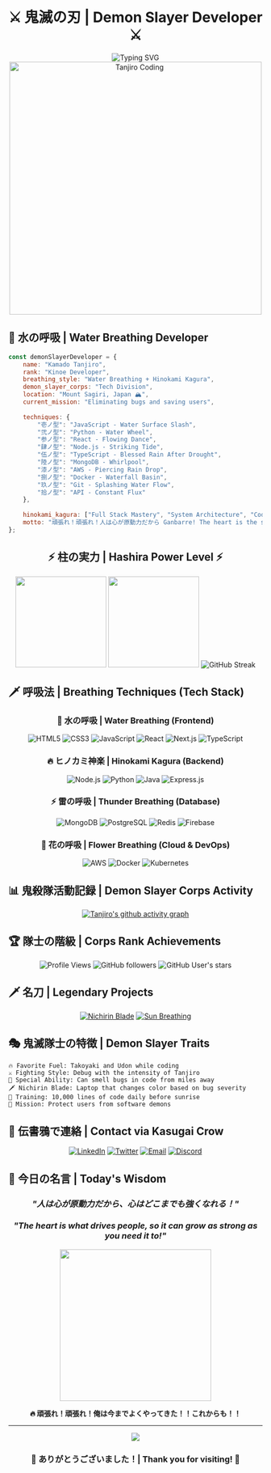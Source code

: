 
<div align="center">
  
# ⚔️ 鬼滅の刃 | Demon Slayer Developer ⚔️

<img src="https://readme-typing-svg.herokuapp.com?font=Fira+Code&size=28&duration=3000&pause=1000&color=FF6B6B&center=true&vCenter=true&width=1000&lines=%E6%B0%B4%E3%81%AE%E5%91%BC%E5%90%B8+%7C+Water+Breathing+Technique;%E5%85%A8%E9%9B%86%E4%B8%AD+%7C+Total+Concentration;Code+Samurai+%7C+Debugging+Hashira;Building+the+Digital+World" alt="Typing SVG" />

<img width="500" src="https://media.tenor.com/Bs2nWaySq8EAAAAC/kimetsu-no-yaiba-tanjiro.gif" alt="Tanjiro Coding"/>

</div>

## 🌊 水の呼吸 | Water Breathing Developer

```javascript
const demonSlayerDeveloper = {
    name: "Kamado Tanjiro",
    rank: "Kinoe Developer",
    breathing_style: "Water Breathing + Hinokami Kagura",
    demon_slayer_corps: "Tech Division",
    location: "Mount Sagiri, Japan 🏔️",
    current_mission: "Eliminating bugs and saving users",
    
    techniques: {
        "壱ノ型": "JavaScript - Water Surface Slash",
        "弐ノ型": "Python - Water Wheel", 
        "参ノ型": "React - Flowing Dance",
        "肆ノ型": "Node.js - Striking Tide",
        "伍ノ型": "TypeScript - Blessed Rain After Drought",
        "陸ノ型": "MongoDB - Whirlpool",
        "漆ノ型": "AWS - Piercing Rain Drop",
        "捌ノ型": "Docker - Waterfall Basin",
        "玖ノ型": "Git - Splashing Water Flow",
        "拾ノ型": "API - Constant Flux"
    },
    
    hinokami_kagura: ["Full Stack Mastery", "System Architecture", "Code Optimization"],
    motto: "頑張れ！頑張れ！人は心が原動力だから Ganbarre! The heart is the source of all strength!"
};
```

<div align="center">

## ⚡ 柱の実力 | Hashira Power Level ⚡

<img height="180em" src="https://github-readme-stats.vercel.app/api?username=yourusername&show_icons=true&hide_border=true&theme=radical&bg_color=0D1117&title_color=FF6B6B&icon_color=FFD93D&text_color=6BCF7F"/>
<img height="180em" src="https://github-readme-stats.vercel.app/api/top-langs/?username=yourusername&layout=compact&hide_border=true&theme=radical&bg_color=0D1117&title_color=FF6B6B&text_color=6BCF7F"/>

<img src="https://github-readme-streak-stats.herokuapp.com/?user=yourusername&theme=radical&hide_border=true&background=0D1117&stroke=FF6B6B&ring=FFD93D&fire=FF6B6B&currStreakNum=6BCF7F&sideNums=6BCF7F&currStreakLabel=FF6B6B&sideLabels=FFD93D&dates=6BCF7F" alt="GitHub Streak"/>

</div>

## 🗡️ 呼吸法 | Breathing Techniques (Tech Stack)

<div align="center">

### 🌊 水の呼吸 | Water Breathing (Frontend)
![HTML5](https://img.shields.io/badge/壱ノ型_HTML5-%23E34F26.svg?style=for-the-badge&logo=html5&logoColor=white)
![CSS3](https://img.shields.io/badge/弐ノ型_CSS3-%231572B6.svg?style=for-the-badge&logo=css3&logoColor=white)
![JavaScript](https://img.shields.io/badge/参ノ型_JavaScript-%23F7DF1E.svg?style=for-the-badge&logo=javascript&logoColor=black)
![React](https://img.shields.io/badge/肆ノ型_React-%2361DAFB.svg?style=for-the-badge&logo=react&logoColor=black)
![Next.js](https://img.shields.io/badge/伍ノ型_Next.js-black?style=for-the-badge&logo=next.js&logoColor=white)
![TypeScript](https://img.shields.io/badge/陸ノ型_TypeScript-%23007ACC.svg?style=for-the-badge&logo=typescript&logoColor=white)

### 🔥 ヒノカミ神楽 | Hinokami Kagura (Backend)
![Node.js](https://img.shields.io/badge/炎舞_Node.js-6DA55F?style=for-the-badge&logo=node.js&logoColor=white)
![Python](https://img.shields.io/badge/烈日紅鏡_Python-3776AB?style=for-the-badge&logo=python&logoColor=white)
![Java](https://img.shields.io/badge/斜陽転身_Java-%23ED8B00.svg?style=for-the-badge&logo=java&logoColor=white)
![Express.js](https://img.shields.io/badge/火車_Express.js-%23404d59.svg?style=for-the-badge&logo=express&logoColor=white)

### ⚡ 雷の呼吸 | Thunder Breathing (Database)
![MongoDB](https://img.shields.io/badge/壱ノ型_MongoDB-%234ea94b.svg?style=for-the-badge&logo=mongodb&logoColor=white)
![PostgreSQL](https://img.shields.io/badge/弐ノ型_PostgreSQL-%23316192.svg?style=for-the-badge&logo=postgresql&logoColor=white)
![Redis](https://img.shields.io/badge/参ノ型_Redis-%23DD0031.svg?style=for-the-badge&logo=redis&logoColor=white)
![Firebase](https://img.shields.io/badge/肆ノ型_Firebase-%23039BE5.svg?style=for-the-badge&logo=firebase)

### 🌸 花の呼吸 | Flower Breathing (Cloud & DevOps)
![AWS](https://img.shields.io/badge/終ノ型_AWS-%23FF9900.svg?style=for-the-badge&logo=amazon-aws&logoColor=white)
![Docker](https://img.shields.io/badge/彼岸朱眼_Docker-%230db7ed.svg?style=for-the-badge&logo=docker&logoColor=white)
![Kubernetes](https://img.shields.io/badge/花風渦_Kubernetes-%23326ce5.svg?style=for-the-badge&logo=kubernetes&logoColor=white)

</div>

## 📊 鬼殺隊活動記録 | Demon Slayer Corps Activity

<div align="center">

[![Tanjiro's github activity graph](https://github-readme-activity-graph.vercel.app/graph?username=yourusername&theme=tokyo-night&bg_color=0D1117&color=FF6B6B&line=FFD93D&point=6BCF7F&area=true&hide_border=true)](https://github.com/ashutosh00710/github-readme-activity-graph)

</div>

## 🏆 隊士の階級 | Corps Rank Achievements

<div align="center">

![Profile Views](https://komarev.com/ghpvc/?username=yourusername&label=👁️‍🗨️%20Demon%20Encounters&color=FF6B6B&style=for-the-badge)
![GitHub followers](https://img.shields.io/github/followers/yourusername?label=🌸%20Corps%20Members&style=for-the-badge&color=FFD93D)
![GitHub User's stars](https://img.shields.io/github/stars/yourusername?affiliations=OWNER%2CCOLLABORATOR&label=⭐%20Breathing%20Mastery&style=for-the-badge&color=6BCF7F)

</div>

## 🗡️ 名刀 | Legendary Projects

<div align="center">

[![Nichirin Blade](https://github-readme-stats.vercel.app/api/pin/?username=yourusername&repo=project1&theme=radical&bg_color=0D1117&title_color=FF6B6B&icon_color=FFD93D&text_color=6BCF7F&border_color=FF6B6B)](https://github.com/yourusername/project1)
[![Sun Breathing](https://github-readme-stats.vercel.app/api/pin/?username=yourusername&repo=project2&theme=radical&bg_color=0D1117&title_color=FF6B6B&icon_color=FFD93D&text_color=6BCF7F&border_color=FF6B6B)](https://github.com/yourusername/project2)

</div>

## 🎭 鬼滅隊士の特徴 | Demon Slayer Traits

```
🔥 Favorite Fuel: Takoyaki and Udon while coding
⚔️ Fighting Style: Debug with the intensity of Tanjiro
🌸 Special Ability: Can smell bugs in code from miles away  
🗡️ Nichirin Blade: Laptop that changes color based on bug severity
💪 Training: 10,000 lines of code daily before sunrise
🎯 Mission: Protect users from software demons
```

## 💌 伝書鴉で連絡 | Contact via Kasugai Crow

<div align="center">

[![LinkedIn](https://img.shields.io/badge/🔗_LinkedIn_Corps-%230077B5.svg?style=for-the-badge&logo=linkedin&logoColor=white)](https://linkedin.com/in/yourprofile)
[![Twitter](https://img.shields.io/badge/🐦_Twitter_Crow-%231DA1F2.svg?style=for-the-badge&logo=Twitter&logoColor=white)](https://twitter.com/yourhandle)
[![Email](https://img.shields.io/badge/📮_Email_Message-D14836?style=for-the-badge&logo=gmail&logoColor=white)](mailto:your.email@gmail.com)
[![Discord](https://img.shields.io/badge/💬_Discord_Dojo-%237289DA.svg?style=for-the-badge&logo=discord&logoColor=white)](https://discord.gg/yourserver)

</div>

## 🌸 今日の名言 | Today's Wisdom

<div align="center">

### *"人は心が原動力だから、心はどこまでも強くなれる！"*
### *"The heart is what drives people, so it can grow as strong as you need it to!"*

<img src="https://media.tenor.com/7SbZdQC4cocAAAAC/kimetsu-no-yaiba-tanjiro-kamado.gif" width="300"/>

**🔥 頑張れ！頑張れ！俺は今までよくやってきた！！これからも！！**

</div>

---

<div align="center">
  
<img src="https://capsule-render.vercel.app/api?type=waving&color=gradient&customColorList=24,20,6&height=120&section=footer&text=全集中！&fontSize=40&fontColor=fff&animation=twinkling"/>

### 🌸 ありがとうございました！| Thank you for visiting! 🌸

</div>
